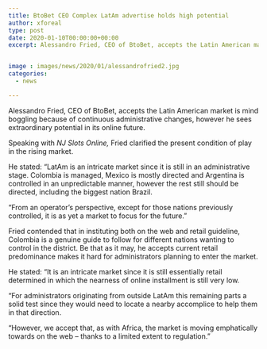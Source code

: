 ```yaml
---
title: BtoBet CEO Complex LatAm advertise holds high potential
author: xforeal 
type: post
date: 2020-01-10T00:00:00+00:00
excerpt: Alessandro Fried, CEO of BtoBet, accepts the Latin American market is mind boggling because of progressing administrative changes, yet he sees incredible potential in its online future


image : images/news/2020/01/alessandrofried2.jpg
categories:
  - news

---
```

Alessandro Fried, CEO of BtoBet, accepts the Latin American market is mind boggling because of continuous administrative changes, however he sees extraordinary potential in its online future.

Speaking with _NJ Slots Online,_ Fried clarified the present condition of play in the rising market.

He stated: “LatAm is an intricate market since it is still in an administrative stage. Colombia is managed, Mexico is mostly directed and Argentina is controlled in an unpredictable manner, however the rest still should be directed, including the biggest nation Brazil.

“From an operator’s perspective, except for those nations previously controlled, it is as yet a market to focus for the future.”

Fried contended that in instituting both on the web and retail guideline, Colombia is a genuine guide to follow for different nations wanting to control in the district. Be that as it may, he accepts current retail predominance makes it hard for administrators planning to enter the market.

He stated: “It is an intricate market since it is still essentially retail determined in which the nearness of online installment is still very low.

“For administrators originating from outside LatAm this remaining parts a solid test since they would need to locate a nearby accomplice to help them in that direction.

“However, we accept that, as with Africa, the market is moving emphatically towards on the web – thanks to a limited extent to regulation.”